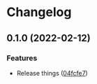 # Changelog

## 0.1.0 (2022-02-12)


### Features

* Release things ([04fcfe7](https://github.com/kasper0406/release-test/commit/04fcfe7183a3231a09fe18e419b3c43e32a9de65))
